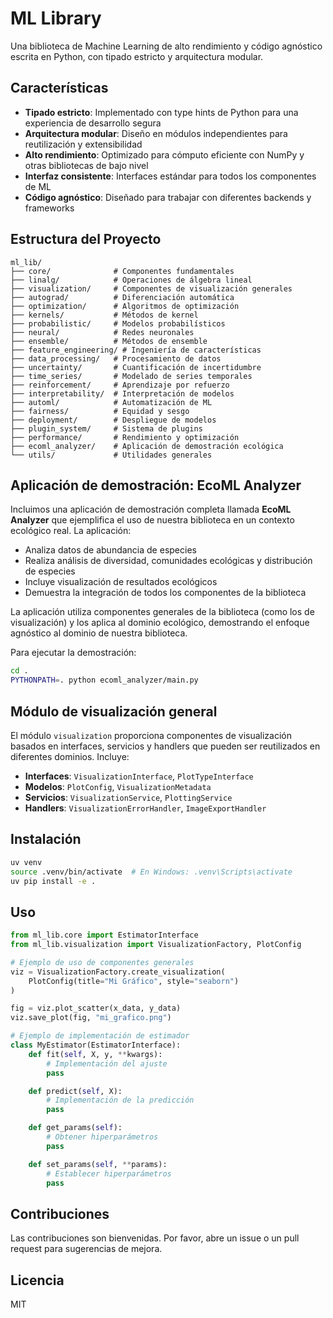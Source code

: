 # ML Library

Una biblioteca de Machine Learning de alto rendimiento y código agnóstico escrita en Python, con tipado estricto y arquitectura modular.

## Características

- **Tipado estricto**: Implementado con type hints de Python para una experiencia de desarrollo segura
- **Arquitectura modular**: Diseño en módulos independientes para reutilización y extensibilidad
- **Alto rendimiento**: Optimizado para cómputo eficiente con NumPy y otras bibliotecas de bajo nivel
- **Interfaz consistente**: Interfaces estándar para todos los componentes de ML
- **Código agnóstico**: Diseñado para trabajar con diferentes backends y frameworks

## Estructura del Proyecto

```
ml_lib/
├── core/              # Componentes fundamentales
├── linalg/            # Operaciones de álgebra lineal
├── visualization/     # Componentes de visualización generales
├── autograd/          # Diferenciación automática
├── optimization/      # Algoritmos de optimización
├── kernels/           # Métodos de kernel
├── probabilistic/     # Modelos probabilísticos
├── neural/            # Redes neuronales
├── ensemble/          # Métodos de ensemble
├── feature_engineering/ # Ingeniería de características
├── data_processing/   # Procesamiento de datos
├── uncertainty/       # Cuantificación de incertidumbre
├── time_series/       # Modelado de series temporales
├── reinforcement/     # Aprendizaje por refuerzo
├── interpretability/  # Interpretación de modelos
├── automl/            # Automatización de ML
├── fairness/          # Equidad y sesgo
├── deployment/        # Despliegue de modelos
├── plugin_system/     # Sistema de plugins
├── performance/       # Rendimiento y optimización
├── ecoml_analyzer/    # Aplicación de demostración ecológica
└── utils/             # Utilidades generales
```

## Aplicación de demostración: EcoML Analyzer

Incluimos una aplicación de demostración completa llamada **EcoML Analyzer** que ejemplifica el uso de nuestra biblioteca en un contexto ecológico real. La aplicación:

- Analiza datos de abundancia de especies
- Realiza análisis de diversidad, comunidades ecológicas y distribución de especies
- Incluye visualización de resultados ecológicos
- Demuestra la integración de todos los componentes de la biblioteca

La aplicación utiliza componentes generales de la biblioteca (como los de visualización) y los aplica al dominio ecológico, demostrando el enfoque agnóstico al dominio de nuestra biblioteca.

Para ejecutar la demostración:

```bash
cd .
PYTHONPATH=. python ecoml_analyzer/main.py
```

## Módulo de visualización general

El módulo `visualization` proporciona componentes de visualización basados en interfaces, servicios y handlers que pueden ser reutilizados en diferentes dominios. Incluye:

- **Interfaces**: `VisualizationInterface`, `PlotTypeInterface`
- **Modelos**: `PlotConfig`, `VisualizationMetadata`
- **Servicios**: `VisualizationService`, `PlottingService`
- **Handlers**: `VisualizationErrorHandler`, `ImageExportHandler`

## Instalación

```bash
uv venv
source .venv/bin/activate  # En Windows: .venv\Scripts\activate
uv pip install -e .
```

## Uso

```python
from ml_lib.core import EstimatorInterface
from ml_lib.visualization import VisualizationFactory, PlotConfig

# Ejemplo de uso de componentes generales
viz = VisualizationFactory.create_visualization(
    PlotConfig(title="Mi Gráfico", style="seaborn")
)

fig = viz.plot_scatter(x_data, y_data)
viz.save_plot(fig, "mi_grafico.png")

# Ejemplo de implementación de estimador
class MyEstimator(EstimatorInterface):
    def fit(self, X, y, **kwargs):
        # Implementación del ajuste
        pass

    def predict(self, X):
        # Implementación de la predicción
        pass

    def get_params(self):
        # Obtener hiperparámetros
        pass

    def set_params(self, **params):
        # Establecer hiperparámetros
        pass
```

## Contribuciones

Las contribuciones son bienvenidas. Por favor, abre un issue o un pull request para sugerencias de mejora.

## Licencia

MIT
